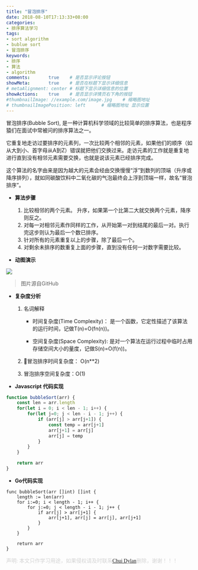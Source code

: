 ```yaml
---
title: "冒泡排序"
date: 2018-08-10T17:13:33+08:00
categories:
- 排序算法学习
tags:
- sort algorithm
- bublue sort
- 冒泡排序
keywords:
- 排序
- 算法
- algorithm
comments:       true    # 是否显示评论按钮
showMeta:       true    # 是否在标题下显示详细信息
# metaAlignment: center # 标题下显示详细信息的位置
showActions:    true    # 是否显示详情页右下角的按钮
#thumbnailImage: //example.com/image.jpg    # 缩略图地址
# thumbnailImagePosition: left      # 缩略图地址 显示位置
---
```


冒泡排序(Bubble Sort), 是一种计算机科学领域的比较简单的排序算法，也是程序猿们在面试中常被问的排序算法之一。

<!--more-->

它重复地走访过要排序的元素列，一次比较两个相邻的元素，如果他们的顺序（如从大到小、首字母从A到Z）错误就把他们交换过来。走访元素的工作就是重复地进行直到没有相邻元素需要交换，也就是说该元素已经排序完成。

这个算法的名字由来是因为越大的元素会经由交换慢慢“浮”到数列的顶端（升序或降序排列），就如同碳酸饮料中二氧化碳的气泡最终会上浮到顶端一样，故名“冒泡排序”。

-  **算法步骤**

    1. 比较相邻的两个元素。 升序，如果第一个比第二大就交换两个元素，降序则反之。
    2. 对每一对相邻元素作同样的工作，从开始第一对到结尾的最后一对。执行完这步则认为最后一个数已排序。
    3. 针对所有的元素重复以上的步骤，除了最后一个。
    4. 对剩余未排序的数重复上面的步骤，直到没有任何一对数字需要比较。

- **动图演示**

<img src="https://github.com/EvanXzj/JS-Sorting-Algorithm/raw/master/res/bubbleSort.gif"></img>

> 图片源自GitHub

- **复杂度分析**

    1. 名词解释

        - 时间复杂度(Time Complexity)： 是一个函数，它定性描述了该算法的运行时间，记做T(n)=O(fn(n))。

        - 空间复杂度(Space Complexity): 是对一个算法在运行过程中临时占用存储空间大小的量度，记做S(n)=O(f(n))。
    2. 冒泡排序时间复杂度： O(n**2)

    3. 冒泡排序空间复杂度：O(1)

- **Javascript 代码实现**

```js
function bubbleSort(arr) {
    const len = arr.length
    for(let i = 0; i < len - 1; i++) {
        for(let j=0; j < len - i - 1; j++) {
            if (arr[j] > arr[j+1]) {
                const temp = arr[j+1]
                arr[j+1] = arr[j]
                arr[j] = temp
            }
        }
    }

    return arr
}
```

- **Go代码实现** 

```golang
func bubbleSort(arr []int) []int {
    length := len(arr)
    for i:=0; i < length - 1; i++ {
        for j:=0; j < length - i - 1; j++ {
            if arr[j] > arr[j+1] {
                arr[j+1], arr[j] = arr[j], arr[j+1]
            }
        }
    }

    return arr
}
```

<font face="Microsoft YaHe" color="lightgray">声明: 本文只作学习用途，如果侵权请及时联系<a href="mailto:chuidylan@gmail.com">Chui Dylan</a>删除，谢谢！！！</font>